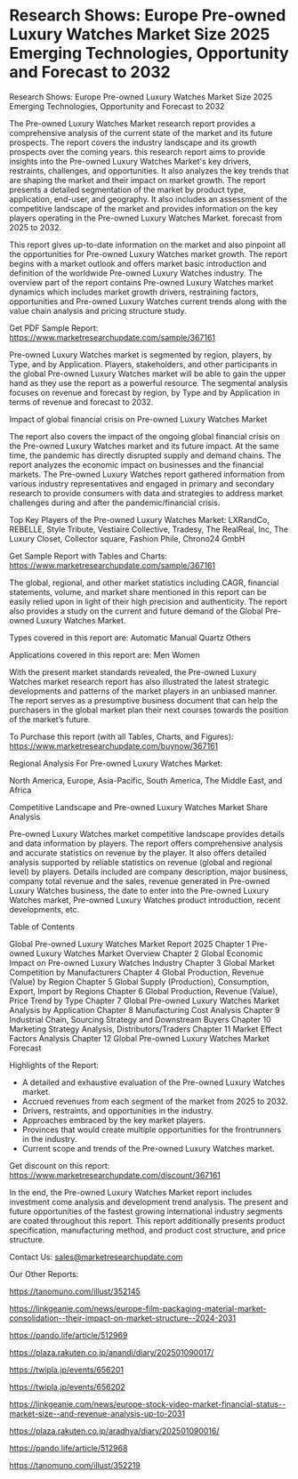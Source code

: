 # Research Shows: Europe Pre-owned Luxury Watches Market Size 2025 Emerging Technologies, Opportunity and Forecast to 2032

Research Shows: Europe Pre-owned Luxury Watches Market Size 2025 Emerging Technologies, Opportunity and Forecast to 2032

The Pre-owned Luxury Watches Market research report provides a comprehensive analysis of the current state of the market and its future prospects. The report covers the industry landscape and its growth prospects over the coming years. this research report aims to provide insights into the Pre-owned Luxury Watches Market's key drivers, restraints, challenges, and opportunities. It also analyzes the key trends that are shaping the market and their impact on market growth. The report presents a detailed segmentation of the market by product type, application, end-user, and geography. It also includes an assessment of the competitive landscape of the market and provides information on the key players operating in the Pre-owned Luxury Watches Market. forecast from 2025 to 2032.

This report gives up-to-date information on the market and also pinpoint all the opportunities for Pre-owned Luxury Watches market growth. The report begins with a market outlook and offers market basic introduction and definition of the worldwide Pre-owned Luxury Watches industry. The overview part of the report contains Pre-owned Luxury Watches market dynamics which includes market growth drivers, restraining factors, opportunities and Pre-owned Luxury Watches current trends along with the value chain analysis and pricing structure study.

Get PDF Sample Report: https://www.marketresearchupdate.com/sample/367161

Pre-owned Luxury Watches market is segmented by region, players, by Type, and by Application. Players, stakeholders, and other participants in the global Pre-owned Luxury Watches market will be able to gain the upper hand as they use the report as a powerful resource. The segmental analysis focuses on revenue and forecast by region, by Type and by Application in terms of revenue and forecast to 2032.

Impact of global financial crisis on Pre-owned Luxury Watches Market

The report also covers the impact of the ongoing global financial crisis on the Pre-owned Luxury Watches market and its future impact. At the same time, the pandemic has directly disrupted supply and demand chains. The report analyzes the economic impact on businesses and the financial markets. The Pre-owned Luxury Watches report gathered information from various industry representatives and engaged in primary and secondary research to provide consumers with data and strategies to address market challenges during and after the pandemic/financial crisis.

Top Key Players of the Pre-owned Luxury Watches Market:
LXRandCo, REBELLE, Style Tribute, Vestiaire Collective, Tradesy, The RealReal, Inc, The Luxury Closet, Collector square, Fashion Phile, Chrono24 GmbH


Get Sample Report with Tables and Charts: https://www.marketresearchupdate.com/sample/367161

The global, regional, and other market statistics including CAGR, financial statements, volume, and market share mentioned in this report can be easily relied upon in light of their high precision and authenticity. The report also provides a study on the current and future demand of the Global Pre-owned Luxury Watches Market.

Types covered in this report are:
Automatic
Manual
Quartz
Others


Applications covered in this report are:
Men
Women


With the present market standards revealed, the Pre-owned Luxury Watches market research report has also illustrated the latest strategic developments and patterns of the market players in an unbiased manner. The report serves as a presumptive business document that can help the purchasers in the global market plan their next courses towards the position of the market’s future.

To Purchase this report (with all Tables, Charts, and Figures): https://www.marketresearchupdate.com/buynow/367161

Regional Analysis For Pre-owned Luxury Watches Market:

North America, Europe, Asia-Pacific, South America, The Middle East, and Africa

Competitive Landscape and Pre-owned Luxury Watches Market Share Analysis

Pre-owned Luxury Watches market competitive landscape provides details and data information by players. The report offers comprehensive analysis and accurate statistics on revenue by the player. It also offers detailed analysis supported by reliable statistics on revenue (global and regional level) by players. Details included are company description, major business, company total revenue and the sales, revenue generated in Pre-owned Luxury Watches business, the date to enter into the Pre-owned Luxury Watches market, Pre-owned Luxury Watches product introduction, recent developments, etc.

Table of Contents

Global Pre-owned Luxury Watches Market Report 2025
Chapter 1 Pre-owned Luxury Watches Market Overview
Chapter 2 Global Economic Impact on Pre-owned Luxury Watches Industry
Chapter 3 Global Market Competition by Manufacturers
Chapter 4 Global Production, Revenue (Value) by Region
Chapter 5 Global Supply (Production), Consumption, Export, Import by Regions
Chapter 6 Global Production, Revenue (Value), Price Trend by Type
Chapter 7 Global Pre-owned Luxury Watches Market Analysis by Application
Chapter 8 Manufacturing Cost Analysis
Chapter 9 Industrial Chain, Sourcing Strategy and Downstream Buyers
Chapter 10 Marketing Strategy Analysis, Distributors/Traders
Chapter 11 Market Effect Factors Analysis
Chapter 12 Global Pre-owned Luxury Watches Market Forecast

Highlights of the Report:

- A detailed and exhaustive evaluation of the Pre-owned Luxury Watches market.
- Accrued revenues from each segment of the market from 2025 to 2032.
- Drivers, restraints, and opportunities in the industry.
- Approaches embraced by the key market players.
- Provinces that would create multiple opportunities for the frontrunners in the industry.
- Current scope and trends of the Pre-owned Luxury Watches market.

Get discount on this report: https://www.marketresearchupdate.com/discount/367161

In the end, the Pre-owned Luxury Watches Market report includes investment come analysis and development trend analysis. The present and future opportunities of the fastest growing international industry segments are coated throughout this report. This report additionally presents product specification, manufacturing method, and product cost structure, and price structure.

Contact Us:
sales@marketresearchupdate.com

Our Other Reports:

https://tanomuno.com/illust/352145

https://linkgeanie.com/news/europe-film-packaging-material-market-consolidation--their-impact-on-market-structure--2024-2031

https://pando.life/article/512969

https://plaza.rakuten.co.jp/anandi/diary/202501090017/

https://twipla.jp/events/656201

https://twipla.jp/events/656202

https://linkgeanie.com/news/europe-stock-video-market-financial-status--market-size--and-revenue-analysis-up-to-2031

https://plaza.rakuten.co.jp/aradhya/diary/202501090016/

https://pando.life/article/512968

https://tanomuno.com/illust/352219
